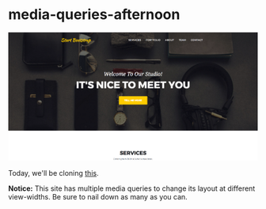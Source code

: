 # media-queries-afternoon

![alt text](./src/img/landing.png)

Today, we'll be cloning [this](https://blackrockdigital.github.io/startbootstrap-agency/).

**Notice:** This site has multiple media queries to change its layout at different view-widths. Be sure to nail down as many as you can.


